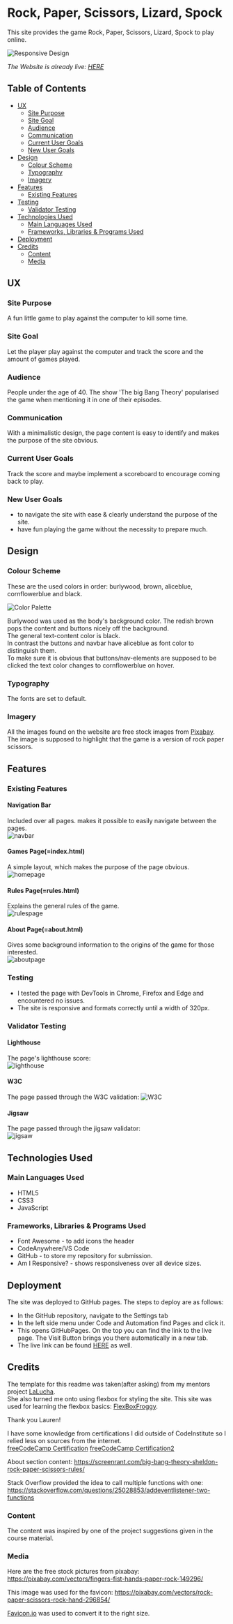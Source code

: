 # Rock, Paper, Scissors, Lizard, Spock

This site provides the game Rock, Paper, Scissors, Lizard, Spock to play online.

![Responsive Design](./assets/images-readme/amiresponsive2.webp)

<em>The Website is already live: [HERE][responsivedesign]</em>

## Table of Contents

+ [UX](#ux "UX")
  + [Site Purpose](#site-purpose "Site Purpose")
  + [Site Goal](#site-goal "Site Goal")
  + [Audience](#audience "Audience")
  + [Communication](#communication "Communication")
  + [Current User Goals](#current-user-goals "Current User Goals")
  + [New User Goals](#new-user-goals "New User Goals")
+ [Design](#design "Design")
  + [Colour Scheme](#colour-scheme "Colour Scheme")
  + [Typography](#typography "Typography")
  + [Imagery](#imagery "Imagery")
+ [Features](#features "Features")
  + [Existing Features](#existing-features "Existing Features")
+ [Testing](#testing "Testing")
  + [Validator Testing](#validator-testing "Validator Testing")
+ [Technologies Used](#technologies-used "Technologies Used")
  + [Main Languages Used](#main-languages-used "Main Languages Used")
  + [Frameworks, Libraries & Programs Used](#Frameworks,-Libraries-&-Programs-Used "Frameworks, Libraries & Programs Used")
+ [Deployment](#deployment "Deployment")
+ [Credits](#credits "Credits")
  + [Content](#content "Content")
  + [Media](#media "Media")

## UX

### Site Purpose

A fun little game to play against the computer to kill some time.

### Site Goal

Let the player play against the computer and track the score and the amount of games played.

### Audience

People under the age of 40. The show 'The big Bang Theory' popularised the game when mentioning it in one of their episodes.

### Communication

With a minimalistic design, the page content is easy to identify and makes the purpose of the site obvious.

### Current User Goals

Track the score and maybe implement a scoreboard to encourage coming back to play.

### New User Goals

+ to navigate the site with ease & clearly understand the purpose of the site.
+ have fun playing the game without the necessity to prepare much.

## Design

### Colour Scheme

These are the used colors in order: burlywood, brown, aliceblue, cornflowerblue and black. <br>

![Color Palette](./assets/images-readme/colorpallete-rps.webp)

Burlywood was used as the body's background color. The redish brown pops the content and buttons nicely off the background. <br>
The general text-content color is black.<br>
In contrast the buttons and navbar have aliceblue as font color to distinguish them.<br>
To make sure it is obvious that buttons/nav-elements are supposed to be clicked the text color changes to cornflowerblue on hover.<br>

### Typography

The fonts are set to default.

### Imagery

All the images found on the website are free stock images from [Pixabay][def3]. <br>
The image is supposed to highlight that the game is a version of rock paper scissors.

## Features

### Existing Features

#### Navigation Bar

Included over all pages. makes it possible to easily navigate between the pages.<br>
![navbar](./assets/images-readme/navbar-rps.webp)

#### Games Page(=index.html)

A simple layout, which makes the purpose of the page obvious.<br>
![homepage](./assets/images-readme/gamepage-rps.webp)

#### Rules Page(=rules.html)

Explains the general rules of the game.<br>
![rulespage](./assets/images-readme/rulespage-rps.webp)

#### About Page(=about.html)

Gives some background information to the origins of the game for those interested.<br>
![aboutpage](./assets/images-readme/aboutpage-rps.webp)

### Testing

+ I tested the page with DevTools in Chrome, Firefox and Edge and encountered no issues. <br>
+ The site is responsive and formats correctly until a width of 320px.<br>

### Validator Testing

#### Lighthouse

The page's lighthouse score:<br>
![lighthouse](./assets/images-readme/lighthouse-rps.webp)

#### W3C

The page passed through the W3C validation:
![W3C](./assets/images-readme/w3c-validation-p2.webp)

#### Jigsaw

The page passed through the jigsaw validator:<br>
![jigsaw](./assets/images-readme/jigsaw-project2.webp)

## Technologies Used

### Main Languages Used

+ HTML5
+ CSS3
+ JavaScript

### Frameworks, Libraries & Programs Used

+ Font Awesome - to add icons the header
+ CodeAnywhere/VS Code
+ GitHub - to store my repository for submission.
+ Am I Responsive? - shows responsiveness over all device sizes.

## Deployment

The site was deployed to GitHub pages. The steps to deploy are as follows:

+ In the GitHub repository, navigate to the Settings tab
+ In the left side menu under Code and Automation find Pages and click it.
+ This opens GitHubPages. On the top you can find the link to the live page. The Visit Button brings you there automatically in a new tab.
+ The live link can be found [HERE](https://m00sethem1ghty.github.io/project2-rpsls/
) as well.

## Credits

The template for this readme was taken(after asking) from my mentors project [LaLucha][def6].<br>
She also turned me onto using flexbox for styling the site. This site was used for learning the flexbox basics: [FlexBoxFroggy][def7].<br>

Thank you Lauren!

I have some knowledge from certifications I did outside of CodeInstitute so I relied less on sources from the internet.<br>
[freeCodeCamp Certification][freecode]
[freeCodeCamp Certification2](https://www.freecodecamp.org/certification/MightyM00se/javascript-algorithms-and-data-structures)

About section content: <https://screenrant.com/big-bang-theory-sheldon-rock-paper-scissors-rules/>

Stack Overflow provided the idea to call multiple functions with one:
<https://stackoverflow.com/questions/25028853/addeventlistener-two-functions>

### Content

The content was inspired by one of the project suggestions given in the course material.

### Media

Here are the free stock pictures from pixabay:
<https://pixabay.com/vectors/fingers-fist-hands-paper-rock-149296/>

This image was used for the favicon:
https://pixabay.com/vectors/rock-paper-scissors-rock-hand-296854/<br>

[Favicon.io][def2] was used to convert it to the right size.<br>

[def2]: https://favicon.io
[def3]: https://pixabay.com/
[def6]: https://github.com/CluelessBiker/project1-la-lucha
[def7]: https://flexboxfroggy.com/
[freecode]: https://www.freecodecamp.org/certification/MightyM00se/responsive-web-design
[responsivedesign]: https://m00sethem1ghty.github.io/project2-rpsls/
